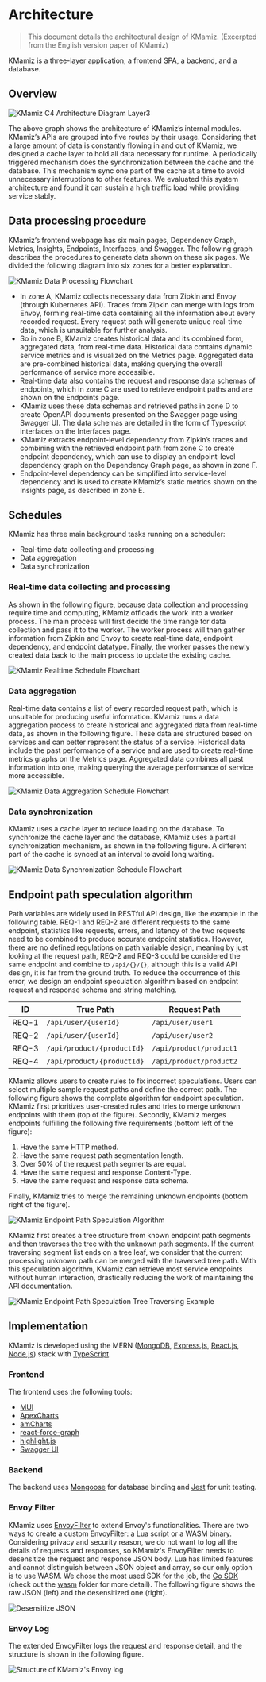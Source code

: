 # Architecture

> This document details the architectural design of KMamiz. (Excerpted from the English version paper of KMamiz)

KMamiz is a three-layer application, a frontend SPA, a backend, and a database.

## Overview

![KMamiz C4 Architecture Diagram Layer3](./images/KMamiz%20Arch-C4-L3%20V3.svg)

The above graph shows the architecture of KMamiz’s internal modules. KMamiz’s APIs are grouped into five routes by their usage. Considering that a large amount of data is constantly flowing in and out of KMamiz, we designed a cache layer to hold all data necessary for runtime. A periodically triggered mechanism does the synchronization between the cache and the database. This mechanism sync one part of the cache at a time to avoid unnecessary interruptions to other features. We evaluated this system architecture and found it can sustain a high traffic load while providing service stably.

## Data processing procedure

KMamiz’s frontend webpage has six main pages, Dependency Graph, Metrics, Insights, Endpoints, Interfaces, and Swagger. The following graph describes the procedures to generate data shown on these six pages. We divided the following diagram into six zones for a better explanation.

![KMamiz Data Processing Flowchart](./images/KMamiz%20Arch-Data%20Process%20Flowchart%20V2.svg)

- In zone A, KMamiz collects necessary data from Zipkin and Envoy (through Kubernetes API). Traces from Zipkin can merge with logs from Envoy, forming real-time data containing all the information about every recorded request. Every request path will generate unique real-time data, which is unsuitable for further analysis.
- So in zone B, KMamiz creates historical data and its combined form, aggregated data, from real-time data. Historical data contains dynamic service metrics and is visualized on the Metrics page. Aggregated data are pre-combined historical data, making querying the overall performance of service more accessible.
- Real-time data also contains the request and response data schemas of endpoints, which in zone C are used to retrieve endpoint paths and are shown on the Endpoints page.
- KMamiz uses these data schemas and retrieved paths in zone D to create OpenAPI documents presented on the Swagger page using Swagger UI. The data schemas are detailed in the form of Typescript interfaces on the Interfaces page.
- KMamiz extracts endpoint-level dependency from Zipkin’s traces and combining with the retrieved endpoint path from zone C to create endpoint dependency, which can use to display an endpoint-level dependency graph on the Dependency Graph page, as shown in zone F.
- Endpoint-level dependency can be simplified into service-level dependency and is used to create KMamiz’s static metrics shown on the Insights page, as described in zone E.

## Schedules

KMamiz has three main background tasks running on a scheduler:

- Real-time data collecting and processing
- Data aggregation
- Data synchronization

### Real-time data collecting and processing

As shown in the following figure, because data collection and processing require time and computing, KMamiz offloads the work into a worker process. The main process will first decide the time range for data collection and pass it to the worker. The worker process will then gather information from Zipkin and Envoy to create real-time data, endpoint dependency, and endpoint datatype. Finally, the worker passes the newly created data back to the main process to update the existing cache.

![KMamiz Realtime Schedule Flowchart](./images/KMamiz%20Arch-Realtime%20Schedule%20Flowchart.svg)

### Data aggregation

Real-time data contains a list of every recorded request path, which is unsuitable for producing useful information. KMamiz runs a data aggregation process to create historical and aggregated data from real-time data, as shown in the following figure. These data are structured based on services and can better represent the status of a service. Historical data include the past performance of a service and are used to create real-time metrics graphs on the Metrics page. Aggregated data combines all past information into one, making querying the average performance of service more accessible.

![KMamiz Data Aggregation Schedule Flowchart](./images/KMamiz%20Arch-Aggregate%20Schedule%20Flowchart.svg)

### Data synchronization

KMamiz uses a cache layer to reduce loading on the database. To synchronize the cache layer and the database, KMamiz uses a partial synchronization mechanism, as shown in the following figure. A different part of the cache is synced at an interval to avoid long waiting.

![KMamiz Data Synchronization Schedule Flowchart](./images/KMamiz%20Arch-Dispatch%20Schedule%20Flowchart.svg)

## Endpoint path speculation algorithm

Path variables are widely used in RESTful API design, like the example in the following table. REQ-1 and REQ-2 are different requests to the same endpoint, statistics like requests, errors, and latency of the two requests need to be combined to produce accurate endpoint statistics. However, there are no defined regulations on path variable design, meaning by just looking at the request path, REQ-2 and REQ-3 could be considered the same endpoint and combine to `/api/{}/{}`, although this is a valid API design, it is far from the ground truth. To reduce the occurrence of this error, we design an endpoint speculation algorithm based on endpoint request and response schema and string matching.

| ID    | True Path                  | Request Path            |
| ----- | -------------------------- | ----------------------- |
| REQ-1 | `/api/user/{userId}`       | `/api/user/user1`       |
| REQ-2 | `/api/user/{userId}`       | `/api/user/user2`       |
| REQ-3 | `/api/product/{productId}` | `/api/product/product1` |
| REQ-4 | `/api/product/{productId}` | `/api/product/product2` |

KMamiz allows users to create rules to fix incorrect speculations. Users can select multiple sample request paths and define the correct path. The following figure shows the complete algorithm for endpoint speculation. KMamiz first prioritizes user-created rules and tries to merge unknown endpoints with them (top of the figure). Secondly, KMamiz merges endpoints fulfilling the following five requirements (bottom left of the figure):

1. Have the same HTTP method.
2. Have the same request path segmentation length.
3. Over 50% of the request path segments are equal.
4. Have the same request and response Content-Type.
5. Have the same request and response data schema.

Finally, KMamiz tries to merge the remaining unknown endpoints (bottom right of the figure).

![KMamiz Endpoint Path Speculation Algorithm](./images/KMamiz%20Arch-Endpoint%20Path%20Algorithm%20V2.svg)

KMamiz first creates a tree structure from known endpoint path segments and then traverses the tree with the unknown path segments. If the current traversing segment list ends on a tree leaf, we consider that the current processing unknown path can be merged with the traversed tree path. With this speculation algorithm, KMamiz can retrieve most service endpoints without human interaction, drastically reducing the work of maintaining the API documentation.

![KMamiz Endpoint Path Speculation Tree Traversing Example](./images/KMamiz%20Arch-Endpoint%20Tree.svg)

## Implementation

KMamiz is developed using the MERN ([MongoDB](https://www.mongodb.com/), [Express.js](https://expressjs.com/), [React.js](https://reactjs.org/), [Node.js](https://nodejs.org/)) stack with [TypeScript](https://www.typescriptlang.org/).

### Frontend

The frontend uses the following tools:

- [MUI](https://mui.com/)
- [ApexCharts](https://apexcharts.com/)
- [amCharts](https://www.amcharts.com/)
- [react-force-graph](https://github.com/vasturiano/react-force-graph)
- [highlight.js](https://highlightjs.org/)
- [Swagger UI](https://swagger.io/tools/swagger-ui)

### Backend

The backend uses [Mongoose](https://mongoosejs.com/) for database binding and [Jest](https://jestjs.io/) for unit testing.

### Envoy Filter

KMamiz uses [EnvoyFilter](https://www.envoyproxy.io/docs/envoy/latest/api-v3/config/filter/filter) to extend Envoy's functionalities. There are two ways to create a custom EnvoyFilter: a Lua script or a WASM binary. Considering privacy and security reason, we do not want to log all the details of requests and responses, so KMamiz's EnvoyFilter needs to desensitize the request and response JSON body. Lua has limited features and cannot distinguish between JSON object and array, so our only option is to use WASM. We chose the most used SDK for the job, the [Go SDK](https://github.com/tetratelabs/proxy-wasm-go-sdk) (check out the [wasm](../envoy/wasm/) folder for more detail). The following figure shows the raw JSON (left) and the desensitized one (right).

![Desensitize JSON](./images/desensitized-json.png)

### Envoy Log

The extended EnvoyFilter logs the request and response detail, and the structure is shown in the following figure.

![Structure of KMamiz's Envoy log](./images/KMamiz%20Arch-Envoy%20Log.svg)
